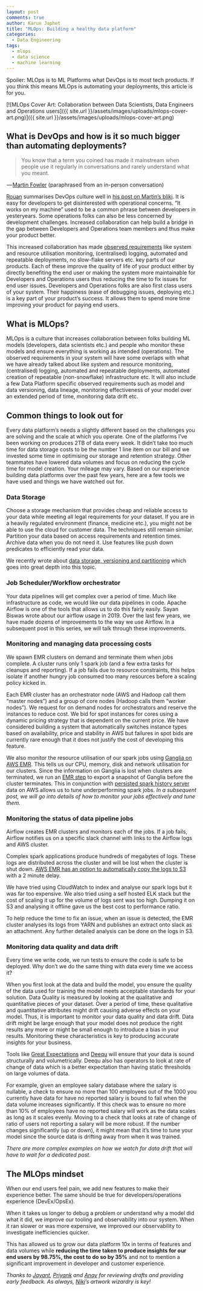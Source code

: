 ```yaml
---
layout: post
comments: true
author: Karun Japhet
title: "MLOps: Building a healthy data platform"
categories:
  - Data Engineering
tags:
  - mlops
  - data science
  - machine learning
---
```


Spoiler: MLOps is to ML Platforms what DevOps is to most tech products. If you think this means MLOps is automating your deployments, this article is for you.

[![MLOps Cover Art: Collaboration between Data Scientists, Data Engineers and Operations users]({{ site.url }}/assets/images/uploads/mlops-cover-art.png)]({{ site.url }}/assets/images/uploads/mlops-cover-art.png)

## What is DevOps and how is it so much bigger than automating deployments?

> You know that a term you coined has made it mainstream when people use it regularly in conversations and rarely understand what you meant.

 — [Martin Fowler](https://martinfowler.com/) (paraphrased from an in-person conversation)

[Rouan](http://rouanw.github.io/) summarises DevOps culture well in [his post on Martin’s bliki](https://www.martinfowler.com/bliki/DevOpsCulture.html). It is easy for developers to get disinterested with operational concerns. “It works on my machine” used to be a common phrase between developers in yesteryears. Some operations folks can also be less concerned by development challenges. Increased collaboration can help build a bridge in the gap between Developers and Operations team members and thus make your product better.

This increased collaboration has made [observed requirements](https://www.martinfowler.com/bliki/ObservedRequirement.html) like system and resource utilisation monitoring, (centralised) logging, automated and repeatable deployments, no slow-flake servers etc. key parts of our products. Each of these improve the quality of life of your product either by directly benefiting the end user or making the system more maintainable for Developers and Operations users thus reducing the time to fix issues for end user issues. Developers and Operations folks are also first class users of your system. Their happiness (ease of debugging issues, deploying etc.) is a key part of your product’s success. It allows them to spend more time improving your product for paying end users.

## What is MLOps?

MLOps is a culture that increases collaboration between folks building ML models (developers, data scientists etc.) and people who monitor these models and ensure everything is working as intended (operations). The observed requirements in your system will have some overlaps with what we have already talked about like system and resource monitoring, (centralised) logging, automated and repeatable deployments, automated creation of repeatable (non-snowflake) infrastructure etc. It will also include a few Data Platform specific observed requirements such as model and data versioning, data lineage, monitoring effectiveness of your model over an extended period of time, monitoring data drift etc.

## Common things to look out for

Every data platform’s needs a slightly different based on the challenges you are solving and the scale at which you operate. One of the platforms I’ve been working on produces 2TB of data every week. It didn’t take too much time for data storage costs to be the number 1 line item on our bill and we invested some time in optimising our storage and retention strategy. Other teammates have lowered data volumes and focus on reducing the cycle time for model creation. Your mileage may vary.
Based on our experience building data platforms over the past few years, here are a few tools we have used and things we have watched out for.

### Data Storage

Choose a storage mechanism that provides cheap and reliable access to your data while meeting all legal requirements for your dataset. If you are in a heavily regulated environment (finance, medicine etc.), you might not be able to use the cloud for customer data. The techniques still remain similar. Partition your data based on access requirements and retention times. Archive data when you do not need it. Use features like push down predicates to efficiently read your data.

We recently wrote about [data storage, versioning and partitioning](https://medium.com/inspiredbrilliance/data-storage-patterns-versioning-and-partitions-a8ce1fd82765) which goes into great depth into this topic.

### Job Scheduler/Workflow orchestrator

Your data pipelines will get complex over a period of time. Much like infrastructure as code, we would like our data pipelines in code. Apache Airflow is one of the tools that allows us to do this fairly easily. Sayan Biswas wrote about our airflow usage in 2019. Over the last few years, we have made dozens of improvements to the way we use Airflow. In a subsequent post in this series, we will talk through these improvements.

### Monitoring and managing data processing costs

We spawn EMR clusters on demand and terminate them when jobs complete. A cluster runs only 1 spark job (and a few extra tasks for cleanups and reporting). If a job fails due to resource constraints, this helps isolate if another hungry job consumed too many resources before a scaling policy kicked in.

Each EMR cluster has an orchestrator node (AWS and Hadoop call them “master nodes”) and a group of core nodes (Hadoop calls them “worker nodes”). We request for on demand nodes for orchestrators and reserve the instances to reduce cost. We bid for spot instances for cores using a dynamic pricing strategy that is dependent on the current price. We have considered building a system that automatically switches instance types based on availability, price and stability in AWS but failures in spot bids are currently rare enough that it does not justify the cost of developing this feature.

We also monitor the resource utilisation of our spark jobs using [Ganglia on AWS EMR](https://docs.aws.amazon.com/emr/latest/ReleaseGuide/emr-ganglia.html). This tells us our CPU, memory, disk and network utilisation for our clusters. Since the information on Ganglia is lost when clusters are terminated, we run an [EMR step](https://docs.aws.amazon.com/emr/latest/ReleaseGuide/emr-spark-submit-step.html) to export a snapshot of Ganglia before the cluster terminates. This in conjunction with [persisted spark history server](https://docs.aws.amazon.com/emr/latest/ManagementGuide/app-history-spark-UI.html) data on AWS allows us to tune underperforming spark jobs. _In a subsequent post, we will go into details of how to monitor your jobs effectively and tune them._

### Monitoring the status of data pipeline jobs

Airflow creates EMR clusters and monitors each of the jobs. If a job fails, Airflow notifies us on a specific slack channel with links to the Airflow logs and AWS cluster.

Complex spark applications produce hundreds of megabytes of logs. These logs are distributed across the cluster and will be lost when the cluster is shut down. [AWS EMR has an option to automatically copy the logs to S3](https://docs.aws.amazon.com/emr/latest/ManagementGuide/emr-manage-view-web-log-files.html#emr-manage-view-web-log-files-s3) with a 2 minute delay. 

We have tried using CloudWatch to index and analyse our spark logs but it was far too expensive. We also tried using a self hosted ELK stack but the cost of scaling it up for the volume of logs sent was too high. Dumping it on S3 and analysing it offline gave us the best cost to performance ratio.

To help reduce the time to fix an issue, when an issue is detected, the EMR cluster analyses its logs from YARN and publishes an extract onto slack as an attachment. Any further detailed analysis can be done on the logs in S3.

### Monitoring data quality and data drift

Every time we write code, we run tests to ensure the code is safe to be deployed. Why don’t we do the same thing with data every time we access it?

When you first look at the data and build the model, you ensure the quality of the data used for training the model meets acceptable standards for your solution. Data Quality is measured by looking at the qualitative and quantitative pieces of your dataset. Over a period of time, these qualitative and quantitative attributes might drift causing adverse effects on your model. Thus, it is important to monitor your data quality and data drift. Data drift might be large enough that your model does not produce the right results any more or might be small enough to introduce a bias in your results. Monitoring these characteristics is key to producing accurate insights for your business.

Tools like [Great Expectations](https://greatexpectations.io/) and [Deequ](https://github.com/awslabs/deequ) will ensure that your data is sound structurally and volumetrically. Deequ also has operators to look at rate of change of data which is a better expectation than having static thresholds on large volumes of data.

For example, given an employee salary database where the salary is nullable, a check to ensure no more than 100 employees out of the 1000 you currently have data for have no reported salary is bound to fail when the data volume increases significantly. If this check was to ensure no more than 10% of employees have no reported salary will work as the data scales as long as it scales evenly. Moving to a check that looks at rate of change of ratio of users not reporting a salary will be more robust. If the number changes significantly (up or down), it might mean that it’s time to tune your model since the source data is drifting away from when it was trained.

_There are more complex examples on how we watch for data drift that will have to wait for a dedicated post._

## The MLOps mindset

When our end users feel pain, we add new features to make their experience better. The same should be true for developers/operations experience (DevEx/OpsEx).

When it takes us longer to debug a problem or understand why a model did what it did, we improve our tooling and observability into our system. When it ran slower or was more expensive, we improved our observability to investigate inefficiencies quicker.

This has allowed us to grow our data platform 10x in terms of features and data volumes while **reducing the time taken to produce insights for our end users by 98.75%, the cost to do so by 35%** and not to mention a significant improvement in developer and customer experience.

_Thanks to [Jayant](https://www.linkedin.com/in/jayant-p/), [Priyank](https://www.linkedin.com/in/priyaaank/) and [Anay](https://www.linkedin.com/in/anaynayak/) for reviewing drafts and providing early feedback. As always, [Niki](https://www.linkedin.com/in/nikita-oliver/)’s artwork wizardry is key!_
